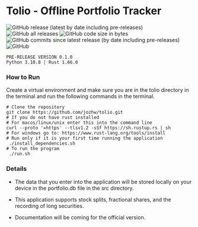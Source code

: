 # Tolio - Offline Portfolio Tracker


![GitHub release (latest by date including pre-releases)](https://img.shields.io/github/v/release/jozhw/tolio?include_prereleases) ![GitHub all releases](https://img.shields.io/github/downloads/jozhw/tolio/total?logo=Github) ![GitHub code size in bytes](https://img.shields.io/github/languages/code-size/jozhw/tolio) ![GitHub commits since latest release (by date including pre-releases)](https://img.shields.io/github/commits-since/jozhw/tolio/v0.1.0?include_prereleases) ![GitHub](https://img.shields.io/github/license/jozhw/tolio) 



```
PRE-RELEASE VERSION 0.1.0 
Python 3.10.8 | Rust 1.66.0 
```

### How to Run
Create a virtual environment and make sure you are in the tolio directory in the terminal and run the following commands in the terminal.

```
# Clone the repository
git clone https://github.com/jozhw/tolio.git
# If you do not have rust installed
# For macos/linux/unix enter this into the command line
curl --proto '=https' --tlsv1.2 -sSf https://sh.rustup.rs | sh
# For windows go to: https://www.rust-lang.org/tools/install
# Run only if it is your first time running the application
 ./install_dependencies.sh  
# To run the program
 ./run.sh  

```

### Details

* The data that you enter into the application will be stored locally on your device in the portfolio.db file in the src directory. 

* This application supports stock splits, fractional shares, and the recording of long securities.

* Documentation will be coming for the official version.
